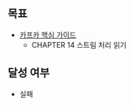 ## 목표

- [카프카 핵심 가이드](https://product.kyobobook.co.kr/detail/S000201464167)
  - CHAPTER 14 스트림 처리 읽기

## 달성 여부
- 실패

